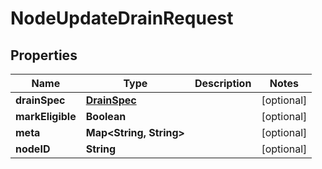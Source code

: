 

# NodeUpdateDrainRequest


## Properties

| Name | Type | Description | Notes |
|------------ | ------------- | ------------- | -------------|
|**drainSpec** | [**DrainSpec**](DrainSpec.md) |  |  [optional] |
|**markEligible** | **Boolean** |  |  [optional] |
|**meta** | **Map&lt;String, String&gt;** |  |  [optional] |
|**nodeID** | **String** |  |  [optional] |



